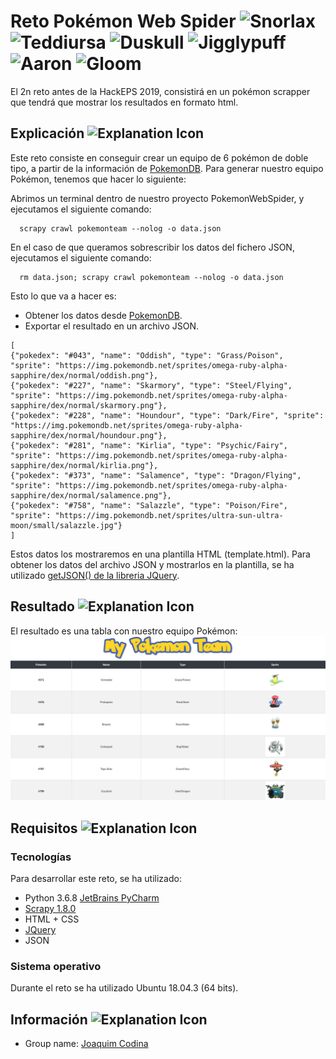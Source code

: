 # Reto Pokémon Web Spider <img src="https://image.flaticon.com/icons/svg/1752/1752813.svg" alt="Snorlax" height="40" width="40"> <img src="https://image.flaticon.com/icons/svg/1752/1752867.svg" alt="Teddiursa" height="40" width="40"> <img src="https://image.flaticon.com/icons/svg/1752/1752682.svg" alt="Duskull" height="40" width="40"> <img src="https://image.flaticon.com/icons/svg/1752/1752713.svg" alt="Jigglypuff" height="40" width="40"> <img src="https://image.flaticon.com/icons/svg/1752/1752633.svg" alt="Aaron" height="40" width="40"> <img src="https://image.flaticon.com/icons/svg/1752/1752695.svg" alt="Gloom" height="40" width="40">
El 2n reto antes de la HackEPS 2019, consistirá en un pokémon scrapper que tendrá que mostrar los resultados en formato html.

## Explicación <img src="https://image.flaticon.com/icons/svg/1180/1180260.svg" alt="Explanation Icon" height="40" width="40">
Este reto consiste en conseguir crear un equipo de 6 pokémon de doble tipo, a partir de la información de [PokemonDB](https://pokemondb.net/). 
Para generar nuestro equipo Pokémon, tenemos que hacer lo siguiente:

Abrimos un terminal dentro de nuestro proyecto PokemonWebSpider, y ejecutamos el siguiente comando:
```
  scrapy crawl pokemonteam --nolog -o data.json
```
En el caso de que queramos sobrescribir los datos del fichero JSON, ejecutamos el siguiente comando:
```
  rm data.json; scrapy crawl pokemonteam --nolog -o data.json
```
Esto lo que va a hacer es:
- Obtener los datos desde [PokemonDB](https://pokemondb.net/).
- Exportar el resultado en un archivo JSON.
```
[
{"pokedex": "#043", "name": "Oddish", "type": "Grass/Poison", "sprite": "https://img.pokemondb.net/sprites/omega-ruby-alpha-sapphire/dex/normal/oddish.png"},
{"pokedex": "#227", "name": "Skarmory", "type": "Steel/Flying", "sprite": "https://img.pokemondb.net/sprites/omega-ruby-alpha-sapphire/dex/normal/skarmory.png"},
{"pokedex": "#228", "name": "Houndour", "type": "Dark/Fire", "sprite": "https://img.pokemondb.net/sprites/omega-ruby-alpha-sapphire/dex/normal/houndour.png"},
{"pokedex": "#281", "name": "Kirlia", "type": "Psychic/Fairy", "sprite": "https://img.pokemondb.net/sprites/omega-ruby-alpha-sapphire/dex/normal/kirlia.png"},
{"pokedex": "#373", "name": "Salamence", "type": "Dragon/Flying", "sprite": "https://img.pokemondb.net/sprites/omega-ruby-alpha-sapphire/dex/normal/salamence.png"},
{"pokedex": "#758", "name": "Salazzle", "type": "Poison/Fire", "sprite": "https://img.pokemondb.net/sprites/ultra-sun-ultra-moon/small/salazzle.jpg"}
]
```
Estos datos los mostraremos en una plantilla HTML (template.html). 
Para obtener los datos del archivo JSON y mostrarlos en la plantilla, se ha utilizado [getJSON() de la libreria JQuery](https://api.jquery.com/jQuery.getJSON/).

## Resultado <img src="https://image.flaticon.com/icons/svg/2285/2285663.svg" alt="Explanation Icon" height="40" width="40"> 
El resultado es una tabla con nuestro equipo Pokémon:
![Preview](images/result.png)

## Requisitos <img src="https://image.flaticon.com/icons/svg/2132/2132377.svg" alt="Explanation Icon" height="40" width="40"> 

### Tecnologías
Para desarrollar este reto, se ha utilizado:
- Python 3.6.8 [JetBrains PyCharm](https://www.jetbrains.com/pycharm/)
- [Scrapy 1.8.0](https://scrapy.org/)
- HTML + CSS
- [JQuery](https://jquery.com/)
- JSON

### Sistema operativo
Durante el reto se ha utilizado Ubuntu 18.04.3 (64 bits).

## Información <img src="https://image.flaticon.com/icons/svg/1373/1373283.svg" alt="Explanation Icon" height="40" width="40"> 
- Group name: [Joaquim Codina](https://github.com/joaquimcodina)
